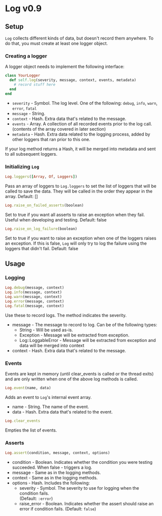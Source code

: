 # Log v0.9
## Setup
`Log` collects different kinds of data, but doesn't record them anywhere. To do 
that, you must create at least one logger object.

### Creating a logger
A logger object needs to implement the following interface:
```ruby
class YourLogger
  def self.log(severity, message, context, events, metadata)
    # record stuff here
  end
end
```

* `severity` - Symbol. The log level. One of the following: `debug`, `info`, 
  `warn`, `error`, `fatal`
* `message` - String.
* `context` - Hash. Extra data that's related to the message.
* `events` - Array. A collection of all recorded events prior to the log call.  
  (contents of the array covered in later section)
* `metadata` - Hash. Extra data related to the logging process, added by other 
  loggers that ran prior to this one.

If your log method returns a Hash, it will be merged into metadata and sent to 
all subsequent loggers.

### Initializing `Log`
```ruby
Log.loggers([Array, Of, Loggers])
```
Pass an array of loggers to `Log.loggers` to set the list of loggers that will 
be called to save the data.
They will be called in the order they appear in the array.
Default: []

```ruby
Log.raise_on_failed_asserts(boolean)
```
Set to true if you want all asserts to raise an exception when they fail. Useful 
when developing and testing.
Default: false

```ruby
Log.raise_on_log_failure(boolean)
```
Set to true if you want to raise an exception when one of the loggers raises an 
exception.
If this is false, `Log` will only try to log the failure using the loggers that 
didn't fail.
Default: false


## Usage
### Logging
```ruby
Log.debug(message, context)
Log.info(message, context)
Log.warn(message, context)
Log.error(message, context)
Log.fatal(message, context)
```
Use these to record logs. The method indicates the severity.
* message - The message to record to log. Can be of the following types:
  * String - Will be used as-is.
  * Exception - Message will be extracted from exception.
  * Log::LoggableError - Message will be extracted from exception and data will 
    be merged into context
* context - Hash. Extra data that's related to the message.

### Events
Events are kept in memory (until clear_events is called or the thread exits) and 
are only written when one of the above log methods is called.

```ruby
Log.event(name, data)
```
Adds an event to `Log`'s internal event array.
* name - String. The name of the event.
* data - Hash. Extra data that's related to the event.

```ruby
Log.clear_events
```
Empties the list of events.

### Asserts
```ruby
Log.assert(condition, message, context, options)
```
* condition - Boolean. Indicates whether the condition you were testing 
  succeeded. When false - triggers a log.
* message - Same as in the logging methods.
* context - Same as in the logging methods.
* options - Hash. Includes the following:
  * severity - Symbol. The severity to use for logging when the condition fails.  
    (Default: `:error`)
  * raise_error - Boolean. Indicates whether the assert should raise an error if 
    condition fails. (Default: `false`)
